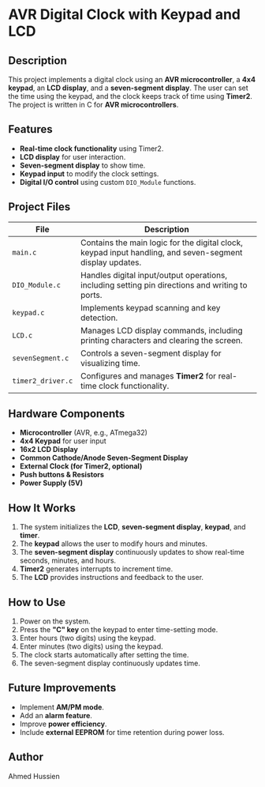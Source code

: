 # AVR Digital Clock with Keypad and LCD

## Description
This project implements a digital clock using an **AVR microcontroller**, a **4x4 keypad**, an **LCD display**, and a **seven-segment display**. The user can set the time using the keypad, and the clock keeps track of time using **Timer2**. The project is written in C for **AVR microcontrollers**.

## Features
- **Real-time clock functionality** using Timer2.
- **LCD display** for user interaction.
- **Seven-segment display** to show time.
- **Keypad input** to modify the clock settings.
- **Digital I/O control** using custom `DIO_Module` functions.

## Project Files
| File                 | Description |
|----------------------|-------------|
| `main.c`            | Contains the main logic for the digital clock, keypad input handling, and seven-segment display updates. |
| `DIO_Module.c`      | Handles digital input/output operations, including setting pin directions and writing to ports. |
| `keypad.c`          | Implements keypad scanning and key detection. |
| `LCD.c`             | Manages LCD display commands, including printing characters and clearing the screen. |
| `sevenSegment.c`    | Controls a seven-segment display for visualizing time. |
| `timer2_driver.c`   | Configures and manages **Timer2** for real-time clock functionality. |

## Hardware Components
- **Microcontroller** (AVR, e.g., ATmega32)
- **4x4 Keypad** for user input
- **16x2 LCD Display**
- **Common Cathode/Anode Seven-Segment Display**
- **External Clock (for Timer2, optional)**
- **Push buttons & Resistors**
- **Power Supply (5V)**

## How It Works
1. The system initializes the **LCD**, **seven-segment display**, **keypad**, and **timer**.
2. The **keypad** allows the user to modify hours and minutes.
3. The **seven-segment display** continuously updates to show real-time seconds, minutes, and hours.
4. **Timer2** generates interrupts to increment time.
5. The **LCD** provides instructions and feedback to the user.

## How to Use
1. Power on the system.
2. Press the **"C" key** on the keypad to enter time-setting mode.
3. Enter hours (two digits) using the keypad.
4. Enter minutes (two digits) using the keypad.
5. The clock starts automatically after setting the time.
6. The seven-segment display continuously updates time.

## Future Improvements
- Implement **AM/PM mode**.
- Add an **alarm feature**.
- Improve **power efficiency**.
- Include **external EEPROM** for time retention during power loss.

## Author
Ahmed Hussien


